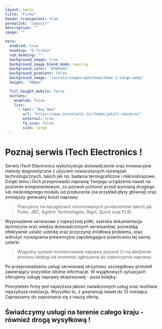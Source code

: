```yaml
---
layout: basic
title: "Firma"
header_transparent: true
permalink: "/about/"
description: ""
image: ""

hero:
  enabled: true
  heading: "O firmie"
  sub_heading: ""
  background_image: true
  background_image_blend_mode: overlay
  background_color: "#38444e"
  background_gradient: false
  background_image: "/assets/images/gen/home/home-1-large.webp"
  height: "300px"

  full_height_mobile: false
  buttons:
    enabled: false
    list:
      - text: "Buy Now"
        url: "https://www.zerostatic.io/theme/jekyll-advance/"
        external: true
        fa_icon: false
        size: large
---
```


# Poznaj serwis iTech Electronics !
Serwis iTech Electronics wykorzystuje doświadczenie oraz innowacyjne metody diagnostyczne z użyciem nowoczesnych rozwiązań technologicznych, takich jak np. badania termograficzne i mikroobrazowe. Dzięki temu iTech przeprowadzi naprawę Twojego urządzenia nawet na poziomie komponentowym, co pozwoli uchronić przed wymianą drogiego lub niedostępnego modułu od producenta (na przykład płyty głównej) oraz zmniejszy generalny koszt naprawy.

>Pracujemy na narzędziach renomowanych producentów takich jak Fluke, JBC, Agilent Technologies, Rigol, Quick oraz FLIR.

Wyposażenie serwisowe z najwyższej półki, szeroka dokumentacja techniczna oraz wiedza doświadczonych serwisantów, pozwalają efektywnie ustalić usterkę oraz przyczynę źródłową problemu, oraz wdrożyć rozwiązania prewencyjne zapobiegające powróceniu tej samej usterki.

>Wygodny system monitorowania naprawy pozwoli Ci na śledzenie procesu obsługi od momentu zgłoszenia do zakończenia naprawy.

Po przeprowadzeniu usługi serwisowej otrzymasz szczegółowy protokół zawierający wszystkie istotne informacje. W wyjątkowych sytuacjach oferujemy usługę naprawy ekspresowej - poza kolejką.

Priorytetem firmy jest najwyższa jakość świadczonych usług oraz możliwie najszybsza realizacja. Wszystko to, z gwarancją nawet do 12 miesięcy. Zapraszamy do zapoznania się z naszą ofertą.

## Świadczymy usługi na terenie całego kraju - również drogą wysyłkową !